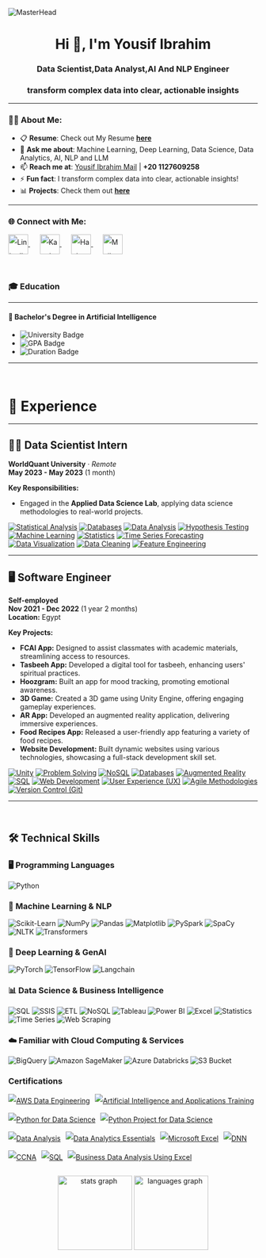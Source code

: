![MasterHead](https://i.redd.it/bpxxqqvps4h91.gif)
<h1 align="center">Hi 👋, I'm Yousif Ibrahim</h1>
<h3 align="center">Data Scientist,Data Analyst,AI And NLP Engineer</h3>
<h3 align="center">transform complex data into clear, actionable insights</h3>


---

### 👨‍💻 About Me:
- 📋 **Resume**: Check out My Resume [**here**](https://drive.google.com/file/d/1sjizdmMks9jmDpW57i_AhbRakb4iI9Fj/view?usp=drive_link)  
- 💬 **Ask me about**: Machine Learning, Deep Learning, Data Science, Data Analytics, AI, NLP and LLM 
- 📫 **Reach me at**: [Yousif Ibrahim Mail](mailto:yosefys236@gmail.com) | **+20 1127609258**  
- ⚡ **Fun fact**: I transform complex data into clear, actionable insights!  
- 📊 **Projects**: Check them out [**here**](https://github.com/UsfHajaj/Data-Analysis-Projects)  

---

<h3 align="left">🌐 Connect with Me:</h3>
<p align="left" style="line-height: 2;">
  <a href="https://www.linkedin.com/in/yousif-ibrahim-8103b91b6/" target="_blank">
    <img align="center" src="https://raw.githubusercontent.com/rahuldkjain/github-profile-readme-generator/master/src/images/icons/Social/linked-in-alt.svg" alt="LinkedIn - Youssef Ibrahim" height="40" width="40" />
  </a>
   &nbsp;&nbsp;&nbsp;&nbsp;
  <a href="https://www.kaggle.com/yosefibrahim" target="_blank">
    <img align="center" src="https://raw.githubusercontent.com/rahuldkjain/github-profile-readme-generator/master/src/images/icons/Social/kaggle.svg" alt="Kaggle - Youssef Ibrahim" height="40" width="40" />
  </a>
 &nbsp;&nbsp;&nbsp;&nbsp;
  <a href="https://www.hackerrank.com/yosefys236" target="_blank">
    <img align="center" src="https://raw.githubusercontent.com/rahuldkjain/github-profile-readme-generator/master/src/images/icons/Social/hackerrank.svg" alt="HackerRank - Youssef Ibrahim" height="40" width="40" />
  </a>
 &nbsp;&nbsp;&nbsp;&nbsp;
  <a href="mailto:yosefys236@gmail.com" target="_blank">
    <img align="center" src="https://github.com/user-attachments/assets/23c27cfb-8b0d-4854-aa78-fd6d94ce0044" alt="Mail - Youssef Ibrahim" height="40" width="40" />
  </a>
</p>



<br>

### 🎓 Education

---

#### 🏫 **Bachelor's Degree in Artificial Intelligence**

- ![University Badge](https://img.shields.io/badge/Banha_University-blue)
- ![GPA Badge](https://img.shields.io/badge/GPA-%203.4%2F4.0-brightgreen)
- ![Duration Badge](https://img.shields.io/badge/Duration-%20Aug%202020%20--%20Aug%202024-yellow)

---

<br>

# 💼 Experience

---

## 🧑‍💻 Data Scientist Intern  
**WorldQuant University** · *Remote*  
**May 2023 - May 2023** (1 month)  

**Key Responsibilities:**
- Engaged in the **Applied Data Science Lab**, applying data science methodologies to real-world projects.

[![Statistical Analysis](https://img.shields.io/badge/Statistical_Analysis-8A2BE2?style=for-the-badge)](https://en.wikipedia.org/wiki/Statistical_analysis) [![Databases](https://img.shields.io/badge/Databases-FF4500?style=for-the-badge)](https://www.databases.com)  [![Data Analysis](https://img.shields.io/badge/Data_Analysis-32CD32?style=for-the-badge)](https://en.wikipedia.org/wiki/Data_analysis) [![Hypothesis Testing](https://img.shields.io/badge/Hypothesis_Testing-1E90FF?style=for-the-badge)](https://en.wikipedia.org/wiki/Hypothesis_testing)  [![Machine Learning](https://img.shields.io/badge/Machine_Learning-FFD700?style=for-the-badge)](https://en.wikipedia.org/wiki/Machine_learning) [![Statistics](https://img.shields.io/badge/Statistics-FF6347?style=for-the-badge)](https://en.wikipedia.org/wiki/Statistics)  [![Time Series Forecasting](https://img.shields.io/badge/Time_Series_Forecasting-8B008B?style=for-the-badge)](https://en.wikipedia.org/wiki/Time_series) [![Data Visualization](https://img.shields.io/badge/Data_Visualization-1E90FF?style=for-the-badge)](https://en.wikipedia.org/wiki/Data_visualization)  [![Data Cleaning](https://img.shields.io/badge/Data_Cleaning-FFD700?style=for-the-badge)](https://en.wikipedia.org/wiki/Data_cleansing) [![Feature Engineering](https://img.shields.io/badge/Feature_Engineering-8A2BE2?style=for-the-badge)](https://en.wikipedia.org/wiki/Feature_engineering)

---

## 🖥️ Software Engineer  
**Self-employed**  
**Nov 2021 - Dec 2022** (1 year 2 months)  
**Location:** Egypt  

**Key Projects:**
- **FCAI App:** Designed to assist classmates with academic materials, streamlining access to resources.
- **Tasbeeh App:** Developed a digital tool for tasbeeh, enhancing users' spiritual practices.
- **Hoozgram:** Built an app for mood tracking, promoting emotional awareness.
- **3D Game:** Created a 3D game using Unity Engine, offering engaging gameplay experiences.
- **AR App:** Developed an augmented reality application, delivering immersive experiences.
- **Food Recipes App:** Released a user-friendly app featuring a variety of food recipes.
- **Website Development:** Built dynamic websites using various technologies, showcasing a full-stack development skill set.

[![Unity](https://img.shields.io/badge/Unity-000000?style=for-the-badge&logo=unity&logoColor=white)](https://unity.com) [![Problem Solving](https://img.shields.io/badge/Problem_Solving-FF69B4?style=for-the-badge)](https://en.wikipedia.org/wiki/Problem_solving)  [![NoSQL](https://img.shields.io/badge/NoSQL-4EA94B?style=for-the-badge&logo=nosql&logoColor=white)](https://www.nosql.com) [![Databases](https://img.shields.io/badge/Databases-FF4500?style=for-the-badge)](https://www.databases.com)  [![Augmented Reality](https://img.shields.io/badge/Augmented_Reality-32CD32?style=for-the-badge)](https://en.wikipedia.org/wiki/Augmented_reality) [![SQL](https://img.shields.io/badge/SQL-00758F?style=for-the-badge&logo=sql&logoColor=white)](https://www.sql.com)  [![Web Development](https://img.shields.io/badge/Web_Development-4B0082?style=for-the-badge)](https://en.wikipedia.org/wiki/Web_development) [![User Experience (UX)](https://img.shields.io/badge/User_Experience-00BFFF?style=for-the-badge)](https://en.wikipedia.org/wiki/User_experience)  [![Agile Methodologies](https://img.shields.io/badge/Agile_Methodologies-FFA500?style=for-the-badge)](https://en.wikipedia.org/wiki/Agile_software_development) [![Version Control (Git)](https://img.shields.io/badge/Git-F05032?style=for-the-badge&logo=git&logoColor=white)](https://git-scm.com)

---



<br>

## 🛠️ Technical Skills

### 🖥️ Programming Languages
![Python](https://img.shields.io/badge/Python-3776AB?style=flat&logo=python&logoColor=white)

### 🤖 Machine Learning & NLP
![Scikit-Learn](https://img.shields.io/badge/Scikit--Learn-F7931E?style=flat&logo=scikit-learn&logoColor=white)
![NumPy](https://img.shields.io/badge/NumPy-013243?style=flat&logo=numpy&logoColor=white)
![Pandas](https://img.shields.io/badge/Pandas-150458?style=flat&logo=pandas&logoColor=white)
![Matplotlib](https://img.shields.io/badge/Matplotlib-315796?style=flat&logo=matplotlib&logoColor=white)
![PySpark](https://img.shields.io/badge/PySpark-E25A1C?style=flat&logo=apache-spark&logoColor=white)
![SpaCy](https://img.shields.io/badge/SpaCy-000000?style=flat&logo=spacy&logoColor=white)
![NLTK](https://img.shields.io/badge/NLTK-339933?style=flat&logo=nltk&logoColor=white)
![Transformers](https://img.shields.io/badge/Transformers-000000?style=flat&logo=huggingface&logoColor=white)

### 🧠 Deep Learning & GenAI
![PyTorch](https://img.shields.io/badge/PyTorch-EE4C2C?style=flat&logo=pytorch&logoColor=white)
![TensorFlow](https://img.shields.io/badge/TensorFlow-FF6F00?style=flat&logo=tensorflow&logoColor=white)
![Langchain](https://img.shields.io/badge/Langchain-000000?style=flat&logo=langchain&logoColor=white)

### 📊 Data Science & Business Intelligence
![SQL](https://img.shields.io/badge/SQL-4479A1?style=flat&logo=microsoft-sql-server&logoColor=white)
![SSIS](https://img.shields.io/badge/SSIS-FF2C20?style=flat&logo=microsoft&logoColor=white)
![ETL](https://img.shields.io/badge/ETL-FE7A16?style=flat&logo=etl&logoColor=white)
![NoSQL](https://img.shields.io/badge/NoSQL-5382A1?style=flat&logo=nosql&logoColor=white)
![Tableau](https://img.shields.io/badge/Tableau-E97627?style=flat&logo=tableau&logoColor=white)
![Power BI](https://img.shields.io/badge/Power%20BI-F2C811?style=flat&logo=power-bi&logoColor=white)
![Excel](https://img.shields.io/badge/Excel-217346?style=flat&logo=microsoft-excel&logoColor=white)
![Statistics](https://img.shields.io/badge/Statistics-4B0082?style=flat&logo=statistics&logoColor=white)
![Time Series](https://img.shields.io/badge/Time%20Series-FF4500?style=flat&logo=time-series&logoColor=white)
![Web Scraping](https://img.shields.io/badge/Web%20Scraping-000000?style=flat&logo=web-scraping&logoColor=white)

### ☁️ Familiar with Cloud Computing & Services
![BigQuery](https://img.shields.io/badge/BigQuery-4285F4?style=flat&logo=google-bigquery&logoColor=white)
![Amazon SageMaker](https://img.shields.io/badge/Amazon%20SageMaker-232F3E?style=flat&logo=amazon-sagemaker&logoColor=white)
![Azure Databricks](https://img.shields.io/badge/Azure%20Databricks-1E1E1E?style=flat&logo=azure-databricks&logoColor=white)
![S3 Bucket](https://img.shields.io/badge/S3%20Bucket-569A31?style=flat&logo=amazon-s3&logoColor=white)


### Certifications

<p align="left" style="line-height: 2; display: flex; flex-wrap: wrap; gap: 10px;">
  <a href='https://drive.google.com/file/d/1a3ytf-WZmpvRvSo51GeYQV0X8oDSSwbw/view' target="_blank">
    <img alt='AWS Data Engineering' src='https://img.shields.io/badge/AWS_Data Engineering-100000?style=for-the-badge&logo=AWS Data Engineering&logoColor=white&labelColor=F45402&color=F45402'/>
  </a>
  
  <a href='https://drive.google.com/file/d/1uvoiL5oWnAQXt2tPinPF9zQL3JVEVj2a/view' target="_blank">
    <img alt='Artificial Intelligence and Applications Training' src='https://img.shields.io/badge/AI_| ZEWAIL City-100000?style=for-the-badge&logo=Artificial Intelligence and Applications Training&logoColor=white&labelColor=00D0FA&color=00D0FA'/>
  </a>
  
  <a href='https://coursera.org/share/6f14f65ca58d8e3f737b0606d7b4e887' target="_blank">
    <img alt='Python for Data Science' src='https://img.shields.io/badge/Python_for Data Science | IBM-100000?style=for-the-badge&logo=Python for Data Science&logoColor=white&labelColor=0532FB&color=0532FB'/>
  </a>
  
  <a href='https://coursera.org/share/8a673ea6d594a7ce122a935863cbd192' target="_blank">
    <img alt='Python Project for Data Science' src='https://img.shields.io/badge/Python_Project for Data Science  | IBM-100000?style=for-the-badge&logo=Python Project for Data Science &logoColor=white&labelColor=3D5CEA&color=3D5CEA'/>
  </a>
  
  <a href='https://coursera.org/share/df1e1bb1c8c70f07558d408f213ec18a' target="_blank">
    <img alt='Data Analysis' src='https://img.shields.io/badge/Data_Analysis | IBM-100000?style=for-the-badge&logo=Data Analysis&logoColor=white&labelColor=DA0EDD&color=DA0EDD'/>
  </a>
  
  <a href='https://drive.google.com/file/d/1SvZS0cUuhC_G_o5jk5ZA6Xfks0lHPXVw/view' target="_blank">
    <img alt='Data Analytics Essentials' src='https://img.shields.io/badge/Data_Analytics Essentials | IBM-100000?style=for-the-badge&logo=Data Analytics Essentials&logoColor=white&labelColor=480949&color=480949'/>
  </a>
  
  <a href='https://coursera.org/share/f62fd75612da2954dc8811b6fb3d18f6' target="_blank">
    <img alt='Microsoft Excel' src='https://img.shields.io/badge/Microsoft_Excel-100000?style=for-the-badge&logo=Microsoft Excel&logoColor=white&labelColor=1F1F1F&color=1B1B1B'/>
  </a>
  
  <a href='https://coursera.org/share/f297ee05cd30c24de626b7672914100d' target="_blank">
    <img alt='DNN' src='https://img.shields.io/badge/DNN_| Deeplearning.AI-100000?style=for-the-badge&logo=DNN&logoColor=white&labelColor=1F1F1F&color=1B1B1B'/>
  </a>
  
  <a href='https://drive.google.com/file/d/1T6XyaatH99hnp_MuKN-tu4dh-EOMsrZJ/view' target="_blank">
    <img alt='CCNA' src='https://img.shields.io/badge/CCNA-100000?style=for-the-badge&logo=CCNA&logoColor=white&labelColor=F70101&color=FA0000'/>
  </a>
  
  <a href='https://www.hackerrank.com/certificates/4388b7cccf37' target="_blank">
    <img alt='SQL' src='https://img.shields.io/badge/SQL_-100000?style=for-the-badge&logo=SQL&logoColor=white&labelColor=09F009&color=07EA03'/>
  </a>
  
  <a href='https://drive.google.com/drive/u/0/folders/1SsS09y1Bv5lZLlkIgvMBCm5kk0Prg-T4' target="_blank">
    <img alt='Business Data Analysis Using Excel' src='https://img.shields.io/badge/Business_Data Analysis Using Excel-100000?style=for-the-badge&logo=Business Data Analysis Using Excel&logoColor=white&labelColor=09F009&color=328906'/>
  </a>
</p>

###

<div align="center">
  <img src="https://github-readme-stats.vercel.app/api?username=maurodesouza&hide_title=false&hide_rank=false&show_icons=true&include_all_commits=true&count_private=true&disable_animations=false&theme=dracula&locale=en&hide_border=false" height="150" alt="stats graph"  />
  <img src="https://github-readme-stats.vercel.app/api/top-langs?username=maurodesouza&locale=en&hide_title=false&layout=compact&card_width=320&langs_count=5&theme=dracula&hide_border=false" height="150" alt="languages graph"  />
</div>

###

